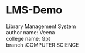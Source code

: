 # LMS-Demo
Library Management System
<br>
author name: Veena
<BR>
college name: Gpt
<br>
branch :COMPUTER SCIENCE

